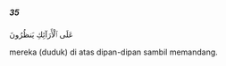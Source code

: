 ##### 35

<span class="ayah">عَلَى ٱلْأَرَآئِكِ يَنظُرُونَ</span>

<span class="ayah_translation">mereka (duduk) di atas dipan-dipan sambil memandang.</span>
